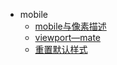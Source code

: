 - mobile
  - [mobile与像素描述](page/mobile/index.md)
  - [viewport—mate](page/mobile/viewport.md)
  - [重置默认样式](page/mobile/styleReset.md)
